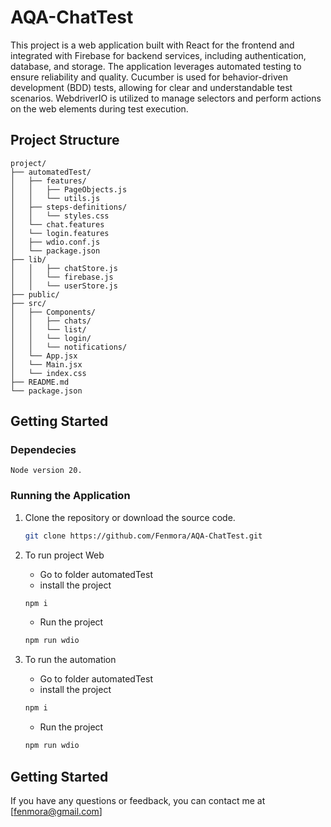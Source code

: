 # AQA-ChatTest
This project is a web application built with React for the frontend and integrated with Firebase for backend services, including authentication, database, and storage. The application leverages automated testing to ensure reliability and quality. Cucumber is used for behavior-driven development (BDD) tests, allowing for clear and understandable test scenarios. WebdriverIO is utilized to manage selectors and perform actions on the web elements during test execution.

## Project Structure

```
project/
├── automatedTest/
│   ├── features/
│   │   ├── PageObjects.js
│   │   └── utils.js
│   ├── steps-definitions/
│   │   └── styles.css
│   └── chat.features
│   └── login.features
│   ├── wdio.conf.js
│   └── package.json
├── lib/
│   │   ├── chatStore.js
│   │   └── firebase.js
│   │   └── userStore.js
├── public/
├── src/
│   ├── Components/
│   │   ├── chats/
│   │   └── list/
│   │   └── login/
│   │   └── notifications/
│   └── App.jsx
│   └── Main.jsx
│   └── index.css
├── README.md
└── package.json
```


## Getting Started


### Dependecies 

    Node version 20. 

### Running the Application

1. Clone the repository or download the source code.

   ```sh
   git clone https://github.com/Fenmora/AQA-ChatTest.git

2. To run project Web
    - Go to folder automatedTest
    - install the project 
     ```sh
    npm i
    ```
    - Run the project 
     ```sh
     npm run wdio


3. To run the automation 
    - Go to folder automatedTest
    - install the project 
     ```sh
    npm i
     ```
    - Run the project 
     ```sh
     npm run wdio
      ```

## Getting Started
If you have any questions or feedback, you can contact me at [fenmora@gmail.com]
